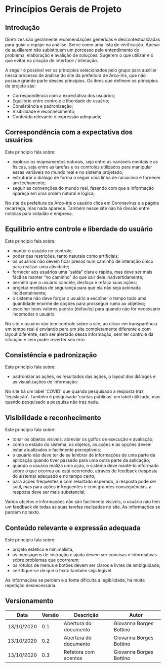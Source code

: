 # Princípios Gerais de Projeto
## Introdução 

Diretrizes são geralmente recomendações genéricas e descontextualizadas para guiar a equipe na análise. Serve como uma lista de verificação. Apesar de auxiliarem não subistituem um porcesso pelo entendimento do problema, elaboração e avalição de soluções. Sugerem o que utilizar e o que evitar na criação de interface / interação.

A seguir é possivel ver os princípios selecionados pelo grupo para auxiliar nessa processo de análise do site da prefeitura de Arco-íris, que não possue grande parte desses princípios.  Os itens que definem os princípios de projeto são:
- Correspondência com a expectativa dos usuários;
- Equilíbrio entre controle e liberdade do usuário;
- Consistência e padronização;
- Visibilidade e reconhecimento;
- Conteúdo relevante e expressão adequada;

## Correspondência com a expectativa dos usuários
Este principio fala sobre:
- explorar os mapeamentos naturais, seja entre as variáveis mentais e as físicas, seja entre as tarefas e os controles utilizados para manipular essas variáveis no mundo real e no sistema projetado; 
- estruturar o diálogo de forma a seguir uma linha de raciocínio e fornecer um fechamento;
- seguir as convenções do mundo real, fazendo com que a informação apareça em uma ordem natural e lógica;


No site da prefeitura de Arco-íris o usuário clica em Coronavírus e a página recarrega, mas nada aparece. Também nesse site não há divisão entre noticias para cidadão e empresa. 

## Equilíbrio entre controle e liberdade do usuário
Este principio fala sobre:
- manter o usuário no controle;
- poder das restrições, tanto naturais como artificiais;
- os usuários não devem ficar presos num caminho de interação único para realizar uma atividade;
- fornecer aos usuários uma “saída” clara e rápida, mas deve ser mais fácil se manter “no caminho” do que sair dele inadvertidamente;
- permitir que o usuário cancele, desfaça e refaça suas ações;
- projetar medidas de segurança para que ela não seja acionada incidentalmente;
- o sistema não deve forçar o usuário a escolher o tempo todo uma quantidade enorme de opções para prosseguir rumo ao objetivo;
- escolher bons valores padrão (defaults) para quando não for necessário incomodar o usuário.

No site o usuário não tem controle sobre o site, ao clicar em transparência em tempo real é enviando para um site completamente diferente e com layout diferente, sem ser alertado dessa informação, sem ter controle da situação e sem poder reverter seu erro.

## Consistência e padronização
Este principio fala sobre:
- padronizar as ações, os resultados das ações, o layout dos diálogos e as visualizações de informação:

No site há um label 'COVID' que quando pesquisado a resposta traz 'legislação'. Também é pesquisado 'contas públicas' um label utilizado, mas quando pesquisado a pesquisa não traz nada. 

##  Visibilidade e reconhecimento
Este principio fala sobre:
- tonar os objetos visíveis: abreviar os golfos de execução e avaliação;
- como o estado do sistema, os objetos, as ações e as opções devem estar atualizados e facilmente perceptíveis;
- o usuário não deve ter de se lembrar de informações de uma parte da aplicação quando tiver passado para uma outra parte da aplicação;
- quando o usuário realiza uma ação, o sistema deve mantê-lo informado sobre o que ocorreu ou está ocorrendo, através de feedback (resposta do sistema) adequado e no tempo certo;
- para ações frequentes e com resultado esperado, a resposta pode ser sutil, mas para ações infrequentes e com grandes consequências, a resposta deve ser mais substancial;

Varios objetos e informações não são facilmente visíveis, o usuário não tem um feedback de todas as suas tarefas realizadas no site. As informações se perdem no texto. 

## Conteúdo relevante e expressão adequada
Este principio fala sobre:
- projeto estético e minimalista;
- as mensagens de instrução e ajuda devem ser concisas e informativas sobre problemas que ocorrerem;
- os rótulos de menus e botões devem ser claros e livres de ambiguidade;
- certifique-se de que o texto também seja legível.

As informações se perdem e a fonte dificulta a legibilidade, há muita repetição desnecessária.

## Versionamento

| Data | Versão | Descrição | Autor |
|------|------|------|------|
|13/10/2020|0.1|Abertura do documento |Giovanna Borges Bottino|
|13/10/2020|0.2|Abertura do documento |Giovanna Borges Bottino|
|13/10/2020|0.3|Refatora com acentos |Giovanna Borges Bottino|